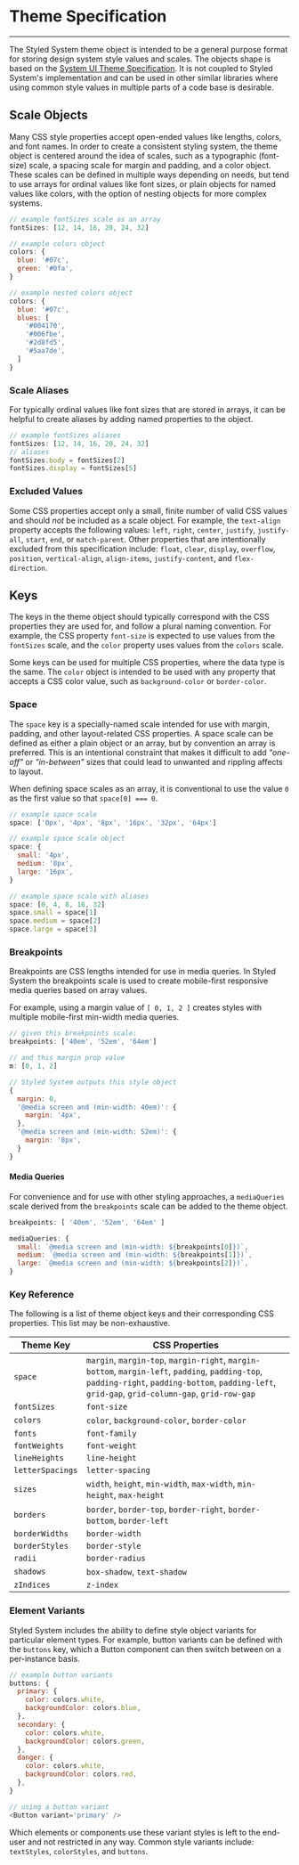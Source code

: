 # Theme Specification

---

The Styled System theme object is intended to be a general purpose format for storing design system style values and scales.
The objects shape is based on the [System UI Theme Specification][].
It is not coupled to Styled System's implementation and can be used in other similar libraries
where using common style values in multiple parts of a code base is desirable.

[system ui theme specification]: https://system-ui.com/theme

## Scale Objects

Many CSS style properties accept open-ended values like lengths, colors, and font names.
In order to create a consistent styling system, the theme object is centered around the idea of scales, such as a typographic (font-size) scale, a spacing scale for margin and padding, and a color object.
These scales can be defined in multiple ways depending on needs, but tend to use arrays for ordinal values like font sizes, or plain objects for named values like colors, with the option of nesting objects for more complex systems.

```js
// example fontSizes scale as an array
fontSizes: [12, 14, 16, 20, 24, 32]
```

```js
// example colors object
colors: {
  blue: '#07c',
  green: '#0fa',
}
```

```js
// example nested colors object
colors: {
  blue: '#07c',
  blues: [
    '#004170',
    '#006fbe',
    '#2d8fd5',
    '#5aa7de',
  ]
}
```

### Scale Aliases

For typically ordinal values like font sizes that are stored in arrays, it can be helpful to create aliases by adding named properties to the object.

```js
// example fontSizes aliases
fontSizes: [12, 14, 16, 20, 24, 32]
// aliases
fontSizes.body = fontSizes[2]
fontSizes.display = fontSizes[5]
```

### Excluded Values

Some CSS properties accept only a small, finite number of valid CSS values and should _not_ be included as a scale object.
For example, the `text-align` property accepts the following values:
`left`, `right`, `center`, `justify`, `justify-all`, `start`, `end`, or `match-parent`.
Other properties that are intentionally excluded from this specification include: `float`, `clear`, `display`, `overflow`, `position`, `vertical-align`, `align-items`, `justify-content`, and `flex-direction`.

## Keys

The keys in the theme object should typically correspond with the CSS properties they are used for, and follow a plural naming convention.
For example, the CSS property `font-size` is expected to use values from the `fontSizes` scale, and the `color` property uses values from the `colors` scale.

Some keys can be used for multiple CSS properties, where the data type is the same. The `color` object is intended to be used with any property that accepts a CSS color value, such as `background-color` or `border-color`.

### Space

The `space` key is a specially-named scale intended for use with margin, padding, and other layout-related CSS properties.
A space scale can be defined as either a plain object or an array, but by convention an array is preferred.
This is an intentional constraint that makes it difficult to add _"one-off"_ or _"in-between"_ sizes that could lead to unwanted and rippling affects to layout.

When defining space scales as an array, it is conventional to use the value `0` as the first value so that `space[0] === 0`.

```js
// example space scale
space: ['0px', '4px', '8px', '16px', '32px', '64px']
```

```js
// example space scale object
space: {
  small: '4px',
  medium: '8px',
  large: '16px',
}
```

```js
// example space scale with aliases
space: [0, 4, 8, 16, 32]
space.small = space[1]
space.medium = space[2]
space.large = space[3]
```

### Breakpoints

Breakpoints are CSS lengths intended for use in media queries.
In Styled System the breakpoints scale is used to create mobile-first responsive media queries based on array values.

For example, using a margin value of `[ 0, 1, 2 ]` creates styles with multiple mobile-first min-width media queries.

```js
// given this breakpoints scale:
breakpoints: ['40em', '52em', '64em']
```

```js
// and this margin prop value
m: [0, 1, 2]
```

```js
// Styled System outputs this style object
{
  margin: 0,
  '@media screen and (min-width: 40em)': {
    margin: '4px',
  },
  '@media screen and (min-width: 52em)': {
    margin: '8px',
  }
}
```

#### Media Queries

For convenience and for use with other styling approaches, a `mediaQueries` scale derived from the `breakpoints` scale can be added to the theme object.

```js
breakpoints: [ '40em', '52em', '64em' ]

mediaQueries: {
  small: `@media screen and (min-width: ${breakpoints[0]})`,
  medium: `@media screen and (min-width: ${breakpoints[1]})`,
  large: `@media screen and (min-width: ${breakpoints[2]})`,
}
```

### Key Reference

The following is a list of theme object keys and their corresponding CSS properties.
This list may be non-exhaustive.

| Theme Key        | CSS Properties                                                                                                                                                                                     |
| ---------------- | -------------------------------------------------------------------------------------------------------------------------------------------------------------------------------------------------- |
| `space`          | `margin`, `margin-top`, `margin-right`, `margin-bottom`, `margin-left`, `padding`, `padding-top`, `padding-right`, `padding-bottom`, `padding-left`, `grid-gap`, `grid-column-gap`, `grid-row-gap` |
| `fontSizes`      | `font-size`                                                                                                                                                                                        |
| `colors`         | `color`, `background-color`, `border-color`                                                                                                                                                        |
| `fonts`          | `font-family`                                                                                                                                                                                      |
| `fontWeights`    | `font-weight`                                                                                                                                                                                      |
| `lineHeights`    | `line-height`                                                                                                                                                                                      |
| `letterSpacings` | `letter-spacing`                                                                                                                                                                                   |
| `sizes`          | `width`, `height`, `min-width`, `max-width`, `min-height`, `max-height`                                                                                                                            |
| `borders`        | `border`, `border-top`, `border-right`, `border-bottom`, `border-left`                                                                                                                             |
| `borderWidths`   | `border-width`                                                                                                                                                                                     |
| `borderStyles`   | `border-style`                                                                                                                                                                                     |
| `radii`          | `border-radius`                                                                                                                                                                                    |
| `shadows`        | `box-shadow`, `text-shadow`                                                                                                                                                                        |
| `zIndices`       | `z-index`                                                                                                                                                                                          |

### Element Variants

Styled System includes the ability to define style object variants for particular element types.
For example, button variants can be defined with the `buttons` key, which a Button component can then switch between on a per-instance basis.

```js
// example button variants
buttons: {
  primary: {
    color: colors.white,
    backgroundColor: colors.blue,
  },
  secondary: {
    color: colors.white,
    backgroundColor: colors.green,
  },
  danger: {
    color: colors.white,
    backgroundColor: colors.red,
  },
}

// using a button variant
<Button variant='primary' />
```

Which elements or components use these variant styles is left to the end-user and not restricted in any way.
Common style variants include: `textStyles`, `colorStyles`, and `buttons`.
